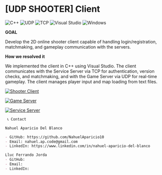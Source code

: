 # [UDP SHOOTER] Client 

![C++](https://img.shields.io/badge/C++-00599C?style=for-the-badge&logo=cplusplus&logoColor=white)
![UDP](https://img.shields.io/badge/UDP-0078D6?style=for-the-badge&logo=network&logoColor=white)
![TCP](https://img.shields.io/badge/TCP-5C2D91?style=for-the-badge&logo=network&logoColor=white)
![Visual Studio](https://img.shields.io/badge/Visual%20Studio-5C2D91.svg?style=for-the-badge&logo=visual-studio&logoColor=white)
![Windows](https://img.shields.io/badge/Windows-0078D6?style=for-the-badge&logo=windows&logoColor=white)

**GOAL** 

Develop the 2D online shooter client capable of handling login/registration, matchmaking, and gameplay communication with the servers.

**How we resolved it** 

We implemented the client in C++ using Visual Studio. The client communicates with the Service Server via TCP for authentication, version checks, and matchmaking, and with the Game Server via UDP for real-time gameplay. The client manages player input and map loading from text files.

[![Shooter Client](https://img.shields.io/badge/Shooter_Client-Repository-blue?logo=github)](https://github.com/NahuelAparicio10/UDP_Shooter_Client)

[![Game Server](https://img.shields.io/badge/Game_Server-Repository-green?logo=github)](https://github.com/NahuelAparicio10/UDP_Shooter_GameServer)

[![Service Server](https://img.shields.io/badge/Service_Server-Repository-orange?logo=github)](https://github.com/NahuelAparicio10/UDP_Shooter_ServiceServer)

```markdown
 📞 Contact

Nahuel Aparicio Del Blanco

- GitHub: https://github.com/NahuelAparicio10
- Email: nahuel.ap.code@gmail.com
- LinkedIn: https://www.linkedin.com/in/nahuel-aparicio-del-blanco

Lluc Ferrando Jorda
- GitHub: 
- Email: 
- LinkedIn: 
